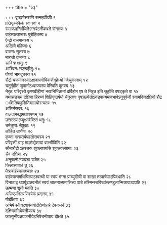 +++
title = "०३"

+++
द्वादशोत्तराणि रत्नहवींऽषि १  
प्रतिगृहमेकैकं श्वः श्वः २  
समारूढनिर्मथितेऽग्नयेऽनीकवते सेनान्यः ३  
बार्हस्पत्यश्चरुः पुरोहितस्य ४  
ऐन्द्रो यजमानस्य ५  
अदित्यै महिष्याः ६  
वारुणः सूतस्य ७  
मारुतो ग्रामण्यः ८  
सावित्रः क्षत्तुः ९  
आश्विनः सङ्ग्रहीतुः १०  
पौष्णो भागदुघस्य ११  
रौद्रो यजमानस्याऽक्षावापगोविकर्त्तगृहेभ्यो गवेधुकानाम् १२  
चतुर्गृहीतं जुषाणोऽध्वाज्यस्य वेत्त्विति दूतस्य १३  
नैरृतः परिवृत्त्यै कृष्णव्रीहीणां नखनिर्भिन्नानां दर्विहोम एष ते निरृत इति जुहोति वषट्कृते वा १४  
यथासङ्ख्यं दक्षिणा हिरण्यं शितिपृष्ठर्षभो धेनुरश्वः पृषञ्छ्येतोऽनड्वान्यमावभावेऽनुपूर्वजौ श्यामस्त्रिदक्षिणो रौद्र ःशितिबाहुशितिबालयोरन्यतरः १५  
असिर्नरखरः १६  
वालदामबद्धमक्षावपणम् १७  
उत्तरस्याऽप्युक्ष्णवेष्टितं धनुः १८  
चर्मतूण्यः सेषुकाः १९  
लोहित उष्णीषः २०  
कृष्णा वत्सतर्यपहतोत्तमस्य २१  
परिवृत्तीं चाह माऽमेद्येशायां वात्सीदिति २२  
सौमारौद्रो ऽतश्चरुः शुक्लापयसि शुक्लवत्सायाः २३  
सैव दक्षिणा २४  
अनूचानोऽप्ययशा यजेत २५  
किलासाबाधं तु २६  
मैत्राबार्हस्पत्यश्चरुः २७  
बार्हस्पत्यमधिश्रित्याऽश्वत्थी या स्वयं भग्ना प्राच्युदीची वा शाखा तत्पात्रेणाऽपिदधाति २८  
विनाटाद्र थपर्यूढान्नवनीतं स्वयं जातमाज्यमासिच्य पात्रे तस्मिन्स्थविष्ठांस्तण्डुलान्मित्रायाऽवपति २९  
ऊष्मणा शृतो भवति ३०  
अणिष्ठानितरस्मिन्नेकं प्रदानम् ३१  
गौर्दक्षिणा ३२  
अभिषेचनीयदशपेययोर्दक्षिणोत्तरे देवयजने ३३  
दक्षिणमभिषेचनीयस्य ३४  
फाल्गुनीपक्षयजनीयेऽभिषेचनीयाय दीक्षते ३५  
